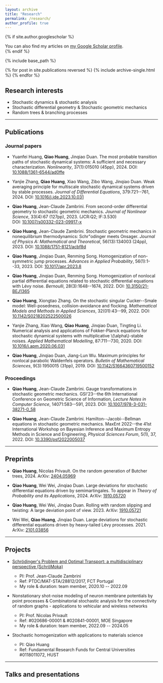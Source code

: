 ```yaml
---
layout: archive
title: "Research"
permalink: /research/
author_profile: true
---
```


{% if site.author.googlescholar %}
  <div class="wordwrap">You can also find my articles on <a href="{{site.author.googlescholar}}">my Google Scholar profile</a>.</div>
{% endif %}

{% include base_path %}

{% for post in site.publications reversed %}
  {% include archive-single.html %}
{% endfor %}


## Research interests

- Stochastic dynamics & stochastic analysis
- Stochastic differential geometry & Stochastic geometric mechanics
- Random trees & branching processes

---
## Publications

### Journal papers

- Yuanfei Huang, **Qiao Huang**, Jinqiao Duan. The most probable transition paths of stochastic dynamical systems: A sufficient and necessary characterization. *Nonlinearity*, 37(1):015010 (45pp), 2024. 
DOI: [10.1088/1361-6544/ad0ffe](https://doi.org/10.1088/1361-6544/ad0ffe) 

-	Yanjie Zhang, **Qiao Huang**, Xiao Wang, Zibo Wang, Jinqiao Duan. Weak averaging principle for multiscale stochastic dynamical systems driven by stable processes. *Journal of Differential Equations*, 379:721--761, 2024. 
DOI: [10.1016/j.jde.2023.10.031](https://doi.org/10.1016/j.jde.2023.10.031) 

- **Qiao Huang**, Jean-Claude Zambrini. From second-order differential geometry to stochastic geometric mechanics. *Journal of Nonlinear Science*, 33(4):67 (127pp), 2023. (JCR:Q2; IF:3.530)  
DOI: [10.1007/s00332-023-09917-x](https://doi.org/10.1007/s00332-023-09917-x) 

- **Qiao Huang**, Jean-Claude Zambrini. Stochastic geometric mechanics in nonequilibrium thermodynamics: Schr\"odinger meets Onsager. *Journal of Physics A: Mathematical and Theoretical*, 56(13):134003 (24pp), 2023. 
DOI: [10.1088/1751-8121/acbf8d](https://dx.doi.org/10.1088/1751-8121/acbf8d) 

-	**Qiao Huang**, Jinqiao Duan, Renming Song. Homogenization of non-symmetric jump processes. *Advances in Applied Probability*, 56(1):1--33, 2023. 
DOI: [10.1017/apr.2023.8](https://doi.org/10.1017/apr.2023.8) 

- **Qiao Huang**, Jinqiao Duan, Renming Song. Homogenization of nonlocal partial differential equations related to stochastic differential equations with Lévy noise. *Bernoulli*, 28(3):1648--1674, 2022. 
DOI: [10.3150/21-BEJ1365](http://dx.doi.org/10.3150/21-BEJ1365) 

- **Qiao Huang**, Xiongtao Zhang. On the stochastic singular Cucker--Smale model: Well-posedness, collision-avoidance and flocking. *Mathematical Models and Methods in Applied Sciences*, 32(01):43--99, 2022. 
DOI: [10.1142/S0218202522500026](https://dx.doi.org/10.1142/S0218202522500026) 

- Yanjie Zhang, Xiao Wang, **Qiao Huang**, Jinqiao Duan, Tingting Li. Numerical analysis and applications of Fokker-Planck equations for stochastic dynamical systems with multiplicative \\(\alpha\\)-stable noises. *Applied Mathematical Modelling*, 87:711--730, 2020. 
DOI: [10.1016/j.apm.2020.06.031](https://doi.org/10.1016/j.apm.2020.06.031) 

-	**Qiao Huang**, Jinqiao Duan, Jiang-Lun Wu. Maximum principles for nonlocal parabolic Waldenfels operators. *Bulletin of Mathematical Sciences*, 9(3):1950015 (31pp), 2019. 
DOI: [10.1142/S1664360719500152](https://doi.org/10.1142/S1664360719500152) 

### Proceedings

- **Qiao Huang**, Jean-Claude Zambrini. Gauge transformations in stochastic geometric mechanics. GSI'23--the 6th International Conference on Geometric Science of Information, *Lecture Notes in Computer Science*, 14071:583--591, 2023. 
DOI: [10.1007/978-3-031-38271-0_58](http://dx.doi.org/10.1007/978-3-031-38271-0_58) 

- **Qiao Huang**, Jean-Claude Zambrini. Hamilton--Jacobi--Bellman equations in stochastic geometric mechanics. MaxEnt 2022--the 41st International Workshop on Bayesian Inference and Maximum Entropy Methods in Science and Engineering, *Physical Sciences Forum*, 5(1), 37, 2022. 
DOI: [10.3390/psf2022005037](https://doi.org/10.3390/psf2022005037) 

---
## Preprints

- **Qiao Huang**, Nicolas Privault. On the random generation of Butcher trees, 2024. 
ArXiv: [2404.05969](https://arxiv.org/abs/2404.05969) 

-	**Qiao Huang**, Wei Wei, Jinqiao Duan. Large deviations for stochastic differential equations driven by semimartingales. To appear in *Theory of Probability and its Applications*, 2024. 
ArXiv: [1910.05720](https://arxiv.org/abs/1910.05720) 

- **Qiao Huang**, Wei Wei, Jinqiao Duan. Rolling with random slipping and twisting: A large deviation point of view. 2023.
ArXiv: [1910.05721](https://arxiv.org/abs/1910.05721)

- Wei Wei, **Qiao Huang**, Jinqiao Duan. Large deviations for stochastic differential equations driven by heavy-tailed Lévy processes. 2021. 
ArXiv: [2101.03856](https://arxiv.org/abs/2101.03856)

---
## Projects

- [Schrödinger's Problem and Optimal Transport: a multidisciplinary perspective (SchröMoka)](https://sites.google.com/view/schromoka/home)
  - PI: Prof. Jean-Claude Zambrini
  - Ref: PTDC/MAT-STA/28812/2017, FCT Portugal
  - My role & duration: team member, 2020.10 -- 2022.09

- Nonstationary shot-noise modeling of neuron membrane potentials by point processes & Combinatorial stochastic analysis for the connectivity of random graphs - applications to vehicular and wireless networks
  - PI: Prof. Nicolas Privault
  - Ref: #020686-00001 & #020841-00001, MOE Singapore
  - My role & duration: team member, 2022.09 -- 2024.05

- Stochastic homogenization with applications to materials science
  - PI: Qiao Huang
  - Ref: Fundamental Research Funds for Central Universities #0118011072, HUST

---
## Talks and presentations
